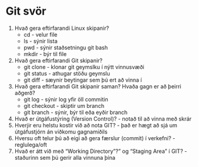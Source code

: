 # Git svör

1. Hvað gera eftirfarandi Linux skipanir?
   + cd - velur file
   + ls - sýnir lista
   + pwd - sýnir staðsetningu git bash
   + mkdir - býr til file
2. Hvað gera eftirfarandi Git skipanir?
   + git clone - klonar git geymslku í nýtt vinnusvæði
   + git status - athugar stöðu geymslu
   + git diff - sæynir beytingar sem þú ert að vinna í
3. Hvað gera eftirfarandi Git skipanir saman? Hvaða gagn er að þeirri aðgerð?
   + git log - sýnir log yfir öll commitin
   + git checkout - skiptir um branch
   + git branch - sýnir, býr til eða eyðir branch
4. Hvað er útgáfustýring (Version Control)? -  notað til að vinna með skrár
5. Hverjir eru helstu kostir við að nota GIT? - það er hægt að sjá um útgáfustjórn án viðkomu gagnamiðils
6. Hversu oft telur þú að eigi að gera færslur (commit) í verkefni? - reglulega/oft
7. Hvað er átt við með “Working Directory”?” og “Staging Area” í GIT? - staðurinn sem þú gerir alla vinnuna þína